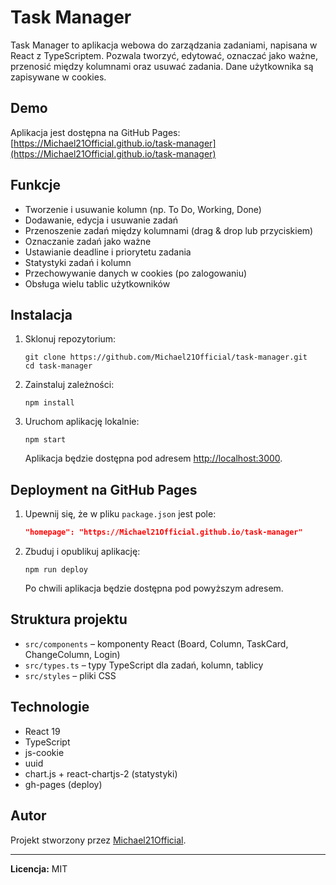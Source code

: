 # Task Manager

Task Manager to aplikacja webowa do zarządzania zadaniami, napisana w React z TypeScriptem. Pozwala tworzyć, edytować, oznaczać jako ważne, przenosić między kolumnami oraz usuwać zadania. Dane użytkownika są zapisywane w cookies.

## Demo

Aplikacja jest dostępna na GitHub Pages:  
[https://Michael21Official.github.io/task-manager](https://Michael21Official.github.io/task-manager)

## Funkcje

- Tworzenie i usuwanie kolumn (np. To Do, Working, Done)
- Dodawanie, edycja i usuwanie zadań
- Przenoszenie zadań między kolumnami (drag & drop lub przyciskiem)
- Oznaczanie zadań jako ważne
- Ustawianie deadline i priorytetu zadania
- Statystyki zadań i kolumn
- Przechowywanie danych w cookies (po zalogowaniu)
- Obsługa wielu tablic użytkowników

## Instalacja

1. Sklonuj repozytorium:
   ```
   git clone https://github.com/Michael21Official/task-manager.git
   cd task-manager
   ```

2. Zainstaluj zależności:
   ```
   npm install
   ```

3. Uruchom aplikację lokalnie:
   ```
   npm start
   ```
   Aplikacja będzie dostępna pod adresem [http://localhost:3000](http://localhost:3000).

## Deployment na GitHub Pages

1. Upewnij się, że w pliku `package.json` jest pole:
   ```json
   "homepage": "https://Michael21Official.github.io/task-manager"
   ```
2. Zbuduj i opublikuj aplikację:
   ```
   npm run deploy
   ```
   Po chwili aplikacja będzie dostępna pod powyższym adresem.

## Struktura projektu

- `src/components` – komponenty React (Board, Column, TaskCard, ChangeColumn, Login)
- `src/types.ts` – typy TypeScript dla zadań, kolumn, tablicy
- `src/styles` – pliki CSS

## Technologie

- React 19
- TypeScript
- js-cookie
- uuid
- chart.js + react-chartjs-2 (statystyki)
- gh-pages (deploy)

## Autor

Projekt stworzony przez [Michael21Official](https://github.com/Michael21Official).

---

**Licencja:** MIT
